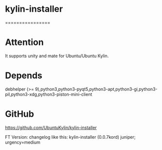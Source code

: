 # kylin-installer
================

Attention
=========
It supports unity and mate for Ubuntu/Ubuntu Kylin.

Depends
=======
debhelper (>= 9),python3,python3-pyqt5,python3-apt,python3-gi,python3-pil,python3-xdg,python3-piston-mini-client

GitHub
=======
https://github.com/UbuntuKylin/kylin-installer

FT Version:
changelog like this:
kylin-installer (0.0.7kord) juniper; urgency=medium
